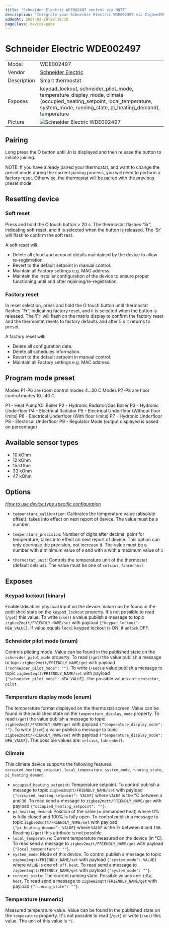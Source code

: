 ```yaml
---
title: "Schneider Electric WDE002497 control via MQTT"
description: "Integrate your Schneider Electric WDE002497 via Zigbee2MQTT with whatever smart home infrastructure you are using without the vendor's bridge or gateway."
addedAt: 2024-02-29T20:19:30
pageClass: device-page
---
```


<!-- !!!! -->
<!-- ATTENTION: This file is auto-generated through docgen! -->
<!-- You can only edit the "Notes"-Section between the two comment lines "Notes BEGIN" and "Notes END". -->
<!-- Do not use h1 or h2 heading within "## Notes"-Section. -->
<!-- !!!! -->

# Schneider Electric WDE002497

|     |     |
|-----|-----|
| Model | WDE002497  |
| Vendor  | [Schneider Electric](/supported-devices/#v=Schneider%20Electric)  |
| Description | Smart thermostat |
| Exposes | keypad_lockout, schneider_pilot_mode, temperature_display_mode, climate (occupied_heating_setpoint, local_temperature, system_mode, running_state, pi_heating_demand), temperature |
| Picture | ![Schneider Electric WDE002497](https://www.zigbee2mqtt.io/images/devices/WDE002497.png) |


<!-- Notes BEGIN: You can edit here. Add "## Notes" headline if not already present. -->
## Pairing
Long press the O button until Jn is displayed and then release the button to
initiate joining.

NOTE: If you have already paired your thermostat, and want to change the preset mode during the current pairing process, you will need to perform a factory reset. Otherwise, the thermostat will be paired with the previous preset mode.

## Resetting device

### Soft reset
Press and hold the O touch button > 20 s.
The thermostat flashes “Sr”, indicating soft reset, and it is selected when the button is released.
The ‘Sr’ will flash to confirm the soft rest.

A soft reset will:
- Delete all cloud and account details maintained by the device to allow re-registration.
- Revert to the default setpoint in manual control.
- Maintain all Factory settings e.g. MAC address.
- Maintain the installer configuration of the device to ensure proper functioning until and after rejoining/re-registration.

### Factory reset
In reset selection, press and hold the O touch button until thermostat flashes “Fr”, indicating factory reset, and it is selected when the button is released.
The ‘Fr’ will flash on the matrix display to confirm the factory reset and the thermostat resets to factory defaults and after 5 s it returns to preset.

A factory reset will:
- Delete all configuration data.
- Delete all schedules information.
- Revert to the default setpoint in manual control.
- Maintain all Factory settings e.g. MAC address.

## Program mode preset
Modes P1-P6 are room control modes 4...30 C
Modes P7-P8 are floor control modes 10...40 C

P1 - Heat Pump/Oil Boiler
P2 - Hydronic Radiator/Gas Boiler
P3 - Hydronic Underfloor 
P4 - Electrical Radiator
P5 - Electrical Underfloor (Without floor limits) 
P6 - Electrical Underfloor (With floor limits) 
P7 - Hydronic Underfloor
P8 - Electrical Underfloor 
P9 - Regulator Mode (output displayed is based on percentage)

## Available sensor types
- 10 kOhm
- 12 kOhm
- 15 kOhm
- 33 kOhm
- 47 kOhm
<!-- Notes END: Do not edit below this line -->



## Options
*[How to use device type specific configuration](../guide/configuration/devices-groups.md#specific-device-options)*

* `temperature_calibration`: Calibrates the temperature value (absolute offset), takes into effect on next report of device. The value must be a number.

* `temperature_precision`: Number of digits after decimal point for temperature, takes into effect on next report of device. This option can only decrease the precision, not increase it. The value must be a number with a minimum value of `0` and with a with a maximum value of `3`

* `thermostat_unit`: Controls the temperature unit of the thermostat (default celsius). The value must be one of `celsius`, `fahrenheit`


## Exposes

### Keypad lockout (binary)
Enables/disables physical input on the device.
Value can be found in the published state on the `keypad_lockout` property.
It's not possible to read (`/get`) this value.
To write (`/set`) a value publish a message to topic `zigbee2mqtt/FRIENDLY_NAME/set` with payload `{"keypad_lockout": NEW_VALUE}`.
If value equals `lock1` keypad lockout is ON, if `unlock` OFF.

### Schneider pilot mode (enum)
Controls piloting mode.
Value can be found in the published state on the `schneider_pilot_mode` property.
To read (`/get`) the value publish a message to topic `zigbee2mqtt/FRIENDLY_NAME/get` with payload `{"schneider_pilot_mode": ""}`.
To write (`/set`) a value publish a message to topic `zigbee2mqtt/FRIENDLY_NAME/set` with payload `{"schneider_pilot_mode": NEW_VALUE}`.
The possible values are: `contactor`, `pilot`.

### Temperature display mode (enum)
The temperature format displayed on the thermostat screen.
Value can be found in the published state on the `temperature_display_mode` property.
To read (`/get`) the value publish a message to topic `zigbee2mqtt/FRIENDLY_NAME/get` with payload `{"temperature_display_mode": ""}`.
To write (`/set`) a value publish a message to topic `zigbee2mqtt/FRIENDLY_NAME/set` with payload `{"temperature_display_mode": NEW_VALUE}`.
The possible values are: `celsius`, `fahrenheit`.

### Climate 
This climate device supports the following features: `occupied_heating_setpoint`, `local_temperature`, `system_mode`, `running_state`, `pi_heating_demand`.
- `occupied_heating_setpoint`: Temperature setpoint. To control publish a message to topic `zigbee2mqtt/FRIENDLY_NAME/set` with payload `{"occupied_heating_setpoint": VALUE}` where `VALUE` is the °C between `4` and `30`. To read send a message to `zigbee2mqtt/FRIENDLY_NAME/get` with payload `{"occupied_heating_setpoint": ""}`.
- `pi_heating_demand`: Position of the valve (= demanded heat) where 0% is fully closed and 100% is fully open. To control publish a message to topic `zigbee2mqtt/FRIENDLY_NAME/set` with payload `{"pi_heating_demand": VALUE}` where `VALUE` is the % between `0` and `100`. Reading (`/get`) this attribute is not possible.
- `local_temperature`: Current temperature measured on the device (in °C). To read send a message to `zigbee2mqtt/FRIENDLY_NAME/get` with payload `{"local_temperature": ""}`.
- `system_mode`: Mode of this device. To control publish a message to topic `zigbee2mqtt/FRIENDLY_NAME/set` with payload `{"system_mode": VALUE}` where `VALUE` is one of: `off`, `heat`. To read send a message to `zigbee2mqtt/FRIENDLY_NAME/get` with payload `{"system_mode": ""}`.
- `running_state`: The current running state. Possible values are: `idle`, `heat`. To read send a message to `zigbee2mqtt/FRIENDLY_NAME/get` with payload `{"running_state": ""}`.

### Temperature (numeric)
Measured temperature value.
Value can be found in the published state on the `temperature` property.
It's not possible to read (`/get`) or write (`/set`) this value.
The unit of this value is `°C`.

